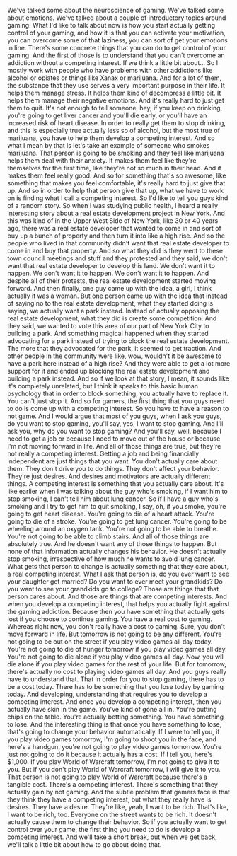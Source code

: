  We've talked some about the neuroscience of gaming. We've talked some about emotions. We've talked about a couple of introductory topics around gaming. What I'd like to talk about now is how you start actually getting control of your gaming, and how it is that you can activate your motivation, you can overcome some of that laziness, you can sort of get your emotions in line. There's some concrete things that you can do to get control of your gaming. And the first of those is to understand that you can't overcome an addiction without a competing interest. If we think a little bit about... So I mostly work with people who have problems with other addictions like alcohol or opiates or things like Xanax or marijuana. And for a lot of them, the substance that they use serves a very important purpose in their life. It helps them manage stress. It helps them kind of decompress a little bit. It helps them manage their negative emotions. And it's really hard to just get them to quit. It's not enough to tell someone, hey, if you keep on drinking, you're going to get liver cancer and you'll die early, or you'll have an increased risk of heart disease. In order to really get them to stop drinking, and this is especially true actually less so of alcohol, but the most true of marijuana, you have to help them develop a competing interest. And so what I mean by that is let's take an example of someone who smokes marijuana. That person is going to be smoking and they feel like marijuana helps them deal with their anxiety. It makes them feel like they're themselves for the first time, like they're not so much in their head. And it makes them feel really good. And so for something that's so awesome, like something that makes you feel comfortable, it's really hard to just give that up. And so in order to help that person give that up, what we have to work on is finding what I call a competing interest. So I'd like to tell you guys kind of a random story. So when I was studying public health, I heard a really interesting story about a real estate development project in New York. And this was kind of in the Upper West Side of New York, like 30 or 40 years ago, there was a real estate developer that wanted to come in and sort of buy up a bunch of property and then turn it into like a high rise. And so the people who lived in that community didn't want that real estate developer to come in and buy that property. And so what they did is they went to these town council meetings and stuff and they protested and they said, we don't want that real estate developer to develop this land. We don't want it to happen. We don't want it to happen. We don't want it to happen. And despite all of their protests, the real estate development started moving forward. And then finally, one guy came up with the idea, a girl, I think actually it was a woman. But one person came up with the idea that instead of saying no to the real estate development, what they started doing is saying, we actually want a park instead. Instead of actually opposing the real estate development, what they did is create some competition. And they said, we wanted to vote this area of our part of New York City to building a park. And something magical happened when they started advocating for a park instead of trying to block the real estate development. The more that they advocated for the park, it seemed to get traction. And other people in the community were like, wow, wouldn't it be awesome to have a park here instead of a high rise? And they were able to get a lot more support for it and ended up blocking the real estate development and building a park instead. And so if we look at that story, I mean, it sounds like it's completely unrelated, but I think it speaks to this basic human psychology that in order to block something, you actually have to replace it. You can't just stop it. And so for gamers, the first thing that you guys need to do is come up with a competing interest. So you have to have a reason to not game. And I would argue that most of you guys, when I ask you guys, do you want to stop gaming, you'll say, yes, I want to stop gaming. And I'll ask you, why do you want to stop gaming? And you'll say, well, because I need to get a job or because I need to move out of the house or because I'm not moving forward in life. And all of those things are true, but they're not really a competing interest. Getting a job and being financially independent are just things that you want. You don't actually care about them. They don't drive you to do things. They don't affect your behavior. They're just desires. And desires and motivators are actually different things. A competing interest is something that you actually care about. It's like earlier when I was talking about the guy who's smoking, if I want him to stop smoking, I can't tell him about lung cancer. So if I have a guy who's smoking and I try to get him to quit smoking, I say, oh, if you smoke, you're going to get heart disease. You're going to die of a heart attack. You're going to die of a stroke. You're going to get lung cancer. You're going to be wheeling around an oxygen tank. You're not going to be able to breathe. You're not going to be able to climb stairs. And all of those things are absolutely true. And he doesn't want any of those things to happen. But none of that information actually changes his behavior. He doesn't actually stop smoking, irrespective of how much he wants to avoid lung cancer. What gets that person to change is actually something that they care about, a real competing interest. What I ask that person is, do you ever want to see your daughter get married? Do you want to ever meet your grandkids? Do you want to see your grandkids go to college? Those are things that that person cares about. And those are things that are competing interests. And when you develop a competing interest, that helps you actually fight against the gaming addiction. Because then you have something that actually gets lost if you choose to continue gaming. You have a real cost to gaming. Whereas right now, you don't really have a cost to gaming. Sure, you don't move forward in life. But tomorrow is not going to be any different. You're not going to be out on the street if you play video games all day today. You're not going to die of hunger tomorrow if you play video games all day. You're not going to die alone if you play video games all day. Now, you will die alone if you play video games for the rest of your life. But for tomorrow, there's actually no cost to playing video games all day. And you guys really have to understand that. That in order for you to stop gaming, there has to be a cost today. There has to be something that you lose today by gaming today. And developing, understanding that requires you to develop a competing interest. And once you develop a competing interest, then you actually have skin in the game. You've kind of gone all in. You're putting chips on the table. You're actually betting something. You have something to lose. And the interesting thing is that once you have something to lose, that's going to change your behavior automatically. If I were to tell you, if you play video games tomorrow, I'm going to shoot you in the face, and here's a handgun, you're not going to play video games tomorrow. You're just not going to do it because it actually has a cost. If I tell you, here's $1,000. If you play World of Warcraft tomorrow, I'm not going to give it to you. But if you don't play World of Warcraft tomorrow, I will give it to you. That person is not going to play World of Warcraft because there's a tangible cost. There's a competing interest. There's something that they actually gain by not gaming. And the subtle problem that gamers face is that they think they have a competing interest, but what they really have is desires. They have a desire. They're like, yeah, I want to be rich. That's like, I want to be rich, too. Everyone on the street wants to be rich. It doesn't actually cause them to change their behavior. So if you actually want to get control over your game, the first thing you need to do is develop a competing interest. And we'll take a short break, but when we get back, we'll talk a little bit about how to go about doing that.